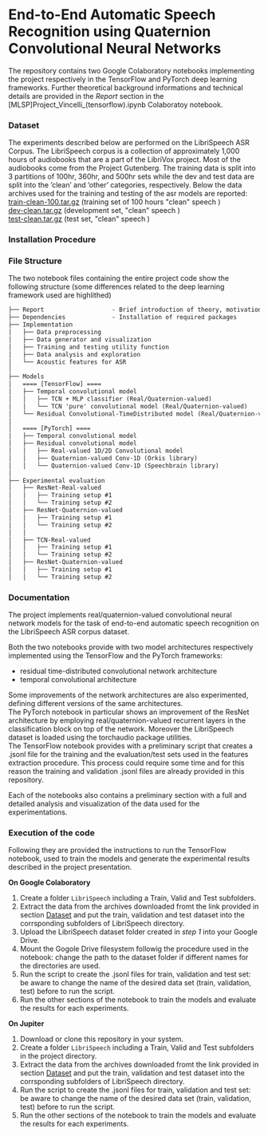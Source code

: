 # End-to-End Automatic Speech Recognition using Quaternion Convolutional Neural Networks
The repository contains two Google Colaboratory notebooks implementing the project respectively in the TensorFlow and PyTorch deep learning frameworks.
Further theoretical background informations and technical details are provided in the *Report* section in the [MLSP]Project_Vincelli_(tensorflow).ipynb Colaboratoy notebook.

### Dataset
The experiments described below are performed on the LibriSpeech ASR Corpus. The LibriSpeech corpus is a collection of approximately 1,000 hours of audiobooks that are a part of the LibriVox project. Most of the audiobooks come from the Project Gutenberg. The training data is split into 3 partitions of 100hr, 360hr, and 500hr sets while the dev and test data are split into the ’clean’ and ’other’ categories, respectively.
Below the data archives used for the training and testing of the asr models are reported:  
[train-clean-100.tar.gz](https://www.openslr.org/resources/12/train-clean-100.tar.gz) (training set of 100 hours "clean" speech )  
[dev-clean.tar.gz](https://www.openslr.org/resources/12/dev-clean.tar.gz) (development set, "clean" speech )  
[test-clean.tar.gz](https://www.openslr.org/resources/12/test-clean.tar.gz) (test set, "clean" speech )  


### Installation Procedure

### File Structure
The two notebook files containing the entire project code show the following structure (some differences related to the deep learning framework used are highlithed)

```txt
├── Report                   - Brief introduction of theory, motivations and proposed solution
├── Dependencies             - Installation of required packages
├── Implementation
│   ├── Data preprocessing      
│   ├── Data generator and visualization          
│   ├── Training and testing utility function            
│   ├── Data analysis and exploration            
│   └── Acoustic features for ASR             
│
├── Models
│   ==== [TensorFlow] ====
│   ├── Temporal convolutional model                  
│   │   ├── TCN + MLP classifier (Real/Quaternion-valued)                               
│   │   └── TCN 'pure' convolutional model (Real/Quaternion-valued)                              
│   └── Residual Convolutional-TimeDistributed model (Real/Quaternion-valued)               
│
│   ==== [PyTorch] ====
│   ├── Temporal convolutional model                  
│   ├── Residual convolutional model     
│   │   ├── Real-valued 1D/2D Convolutional model
│   │   ├── Quaternion-valued Conv-1D (Orkis library)
│   │   └── Quaternion-valued Conv-1D (Speechbrain library)
│
├── Experimental evaluation
│   ├── ResNet-Real-valued                
│   │   ├── Training setup #1                                
│   │   └── Training setup #2       
│   ├── ResNet-Quaternion-valued                
│   │   ├── Training setup #1                                 
│   │   └── Training setup #2  
│   │   
│   ├── TCN-Real-valued
│   │   ├── Training setup #1                              
│   │   └── Training setup #2  
│   ├── ResNet-Quaternion-valued                
│   │   ├── Training setup #1                                 
│   │   └── Training setup #2  
```

### Documentation
The project implements real/quaternion-valued convolutional neural network models for the task of end-to-end automatic speech recognition on the LibriSpeech ASR corpus dataset.  

Both the two notebooks provide with two model architectures respectively implemented using the TensorFlow and the PyTorch frameworks:
- residual time-distributed convolutional network architecture
- temporal convolutional architecture  

Some improvements of the network architectures are also experimented, defining different versions of the same architectures.  
The PyTorch notebook in particular shows an improvement of the ResNet architecture by employing real/quaternion-valued recurrent layers in the classification block on top of the network.  Moreover the LibriSpeech dataset is loaded using the torchaudio package utilities.  
The TensorFlow notebook provides with a preliminary script that creates a .jsonl file for the training and the evaluation/test sets used in the features extraction procedure.  This process could require some time and for this reason the training and validation .jsonl files are already provided in this repository.  

Each of the notebooks also contains a preliminary section with a full and detailed analysis and visualization of the data used for the experimentations.  

### Execution of the code
Following they are provided the instructions to run the TensorFlow notebook, used to train the models and generate the experimental results described in the project presentation.

**On Google Colaboratory**  

1. Create a folder `LibriSpeech` including a Train, Valid and Test subfolders.
2. Extract the data from the archives downloaded fromt the link provided in section [Dataset](#dataset) and put the train, validation and test dataset into the corrsponding subfolders of LibriSpeech directory.
3. Upload the LibriSpeech dataset folder created in *step 1* into your Google Drive.
4. Mount the Gogole Drive filesystem followig the procedure used in the notebook: change the path to the dataset folder if different names for the directories are used.
5. Run the script to create the .jsonl files for train, validation and test set: be aware to change the name of the desired data set (train, validation, test) before to run the script.
6. Run the other sections of the notebook to train the models and evaluate the results for each experiments.

**On Jupiter**  

1. Download or clone this repository in your system.
2. Create a folder `LibriSpeech` including a Train, Valid and Test subfolders in the project directory.
3. Extract the data from the archives downloaded fromt the link provided in section [Dataset](#dataset) and put the train, validation and test dataset into the corrsponding subfolders of LibriSpeech directory.
5. Run the script to create the .jsonl files for train, validation and test set: be aware to change the name of the desired data set (train, validation, test) before to run the script.
6. Run the other sections of the notebook to train the models and evaluate the results for each experiments.

